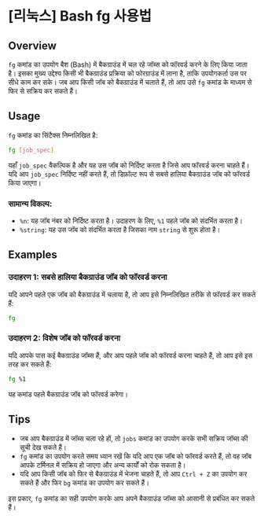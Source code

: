 # [리눅스] Bash fg 사용법

## Overview
`fg` कमांड का उपयोग बैश (Bash) में बैकग्राउंड में चल रहे जॉब्स को फॉरवर्ड करने के लिए किया जाता है। इसका मुख्य उद्देश्य किसी भी बैकग्राउंड प्रक्रिया को फोरग्राउंड में लाना है, ताकि उपयोगकर्ता उस पर सीधे काम कर सके। जब आप किसी जॉब को बैकग्राउंड में चलाते हैं, तो आप उसे `fg` कमांड के माध्यम से फिर से सक्रिय कर सकते हैं।

## Usage
`fg` कमांड का सिंटैक्स निम्नलिखित है:

```bash
fg [job_spec]
```

यहाँ `job_spec` वैकल्पिक है और यह उस जॉब को निर्दिष्ट करता है जिसे आप फॉरवर्ड करना चाहते हैं। यदि आप `job_spec` निर्दिष्ट नहीं करते हैं, तो डिफ़ॉल्ट रूप से सबसे हालिया बैकग्राउंड जॉब को फॉरवर्ड किया जाएगा।

### सामान्य विकल्प:
- `%n`: यह जॉब नंबर को निर्दिष्ट करता है। उदाहरण के लिए, `%1` पहले जॉब को संदर्भित करता है।
- `%string`: यह उस जॉब को संदर्भित करता है जिसका नाम `string` से शुरू होता है।

## Examples
### उदाहरण 1: सबसे हालिया बैकग्राउंड जॉब को फॉरवर्ड करना
यदि आपने पहले एक जॉब को बैकग्राउंड में चलाया है, तो आप इसे निम्नलिखित तरीके से फॉरवर्ड कर सकते हैं:

```bash
fg
```

### उदाहरण 2: विशेष जॉब को फॉरवर्ड करना
यदि आपके पास कई बैकग्राउंड जॉब्स हैं, और आप पहले जॉब को फॉरवर्ड करना चाहते हैं, तो आप इसे इस तरह कर सकते हैं:

```bash
fg %1
```

यह कमांड पहले बैकग्राउंड जॉब को फॉरवर्ड करेगा।

## Tips
- जब आप बैकग्राउंड में जॉब्स चला रहे हों, तो `jobs` कमांड का उपयोग करके सभी सक्रिय जॉब्स की सूची देख सकते हैं।
- `fg` कमांड का उपयोग करते समय ध्यान रखें कि यदि आप एक जॉब को फॉरवर्ड करते हैं, तो वह जॉब आपके टर्मिनल में सक्रिय हो जाएगा और अन्य कार्यों को रोक सकता है।
- यदि आप किसी जॉब को फिर से बैकग्राउंड में भेजना चाहते हैं, तो आप `Ctrl + Z` का उपयोग कर सकते हैं और फिर `bg` कमांड का उपयोग कर सकते हैं। 

इस प्रकार, `fg` कमांड का सही उपयोग करके आप अपने बैकग्राउंड जॉब्स को आसानी से प्रबंधित कर सकते हैं।